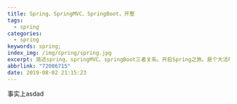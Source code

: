 ```yaml
---
title: Spring、SpringMVC、SpringBoot，开整
tags:
  - spring
categories:
  - spring
keywords: spring;
index_img: /img/spring/spring.jpg
excerpt: 简述spring、springMVC、springBoot三者关系。开启Spring之旅。是个大活啊，这个8月，希望能够坚持下来。
abbrlink: "72086715"
date: 2019-08-02 21:15:23
---
```

事实上asdad